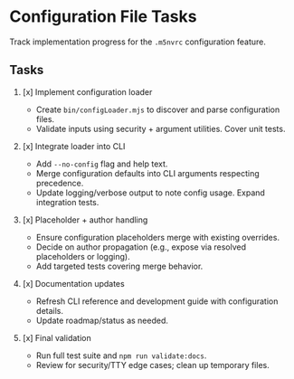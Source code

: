 # Configuration File Tasks

Track implementation progress for the `.m5nvrc` configuration feature.

## Tasks

1. [x] Implement configuration loader
   - Create `bin/configLoader.mjs` to discover and parse configuration files.
   - Validate inputs using security + argument utilities. Cover unit tests.

2. [x] Integrate loader into CLI
   - Add `--no-config` flag and help text.
   - Merge configuration defaults into CLI arguments respecting precedence.
   - Update logging/verbose output to note config usage. Expand integration tests.

3. [x] Placeholder + author handling
   - Ensure configuration placeholders merge with existing overrides.
   - Decide on author propagation (e.g., expose via resolved placeholders or logging).
   - Add targeted tests covering merge behavior.

4. [x] Documentation updates
   - Refresh CLI reference and development guide with configuration details.
   - Update roadmap/status as needed.

5. [x] Final validation
   - Run full test suite and `npm run validate:docs`.
   - Review for security/TTY edge cases; clean up temporary files.
